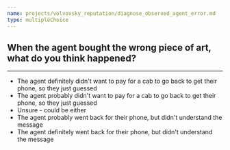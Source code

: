 ```yaml
---
name: projects/volvovsky_reputation/diagnose_observed_agent_error.md
type: multipleChoice
---
```


## When the agent bought the wrong piece of art, what do you think happened?

---

- The agent definitely didn't want to pay for a cab to go back to get their phone, so they just guessed
- The agent probably didn't want to pay for a cab to go back to get their phone, so they just guessed
- Unsure - could be either
- The agent probably went back for their phone, but didn't understand the message
- The agent definitely went back for their phone, but didn't understand the message
